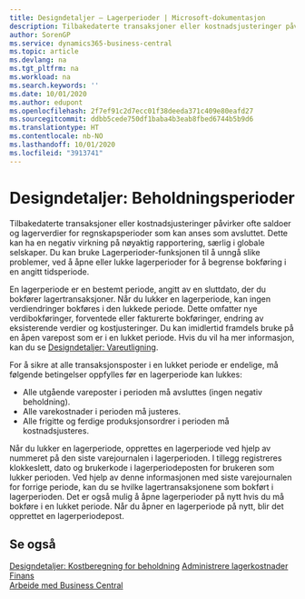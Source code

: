 ```yaml
---
title: Designdetaljer – Lagerperioder | Microsoft-dokumentasjon
description: Tilbakedaterte transaksjoner eller kostnadsjusteringer påvirker ofte saldoer og lagerverdier for regnskapsperioder som kan anses som avsluttet. Dette kan ha en negativ virkning på nøyaktig rapportering, særlig i globale selskaper. Du kan bruke Lagerperioder-funksjonen til å unngå slike problemer, ved å åpne eller lukke lagerperioder for å begrense bokføring i en angitt tidsperiode.
author: SorenGP
ms.service: dynamics365-business-central
ms.topic: article
ms.devlang: na
ms.tgt_pltfrm: na
ms.workload: na
ms.search.keywords: ''
ms.date: 10/01/2020
ms.author: edupont
ms.openlocfilehash: 2f7ef91c2d7ecc01f38deeda371c409e80eafd27
ms.sourcegitcommit: ddbb5cede750df1baba4b3eab8fbed6744b5b9d6
ms.translationtype: HT
ms.contentlocale: nb-NO
ms.lasthandoff: 10/01/2020
ms.locfileid: "3913741"
---
```

# <a name="design-details-inventory-periods"></a>Designdetaljer: Beholdningsperioder
Tilbakedaterte transaksjoner eller kostnadsjusteringer påvirker ofte saldoer og lagerverdier for regnskapsperioder som kan anses som avsluttet. Dette kan ha en negativ virkning på nøyaktig rapportering, særlig i globale selskaper. Du kan bruke Lagerperioder-funksjonen til å unngå slike problemer, ved å åpne eller lukke lagerperioder for å begrense bokføring i en angitt tidsperiode.  

 En lagerperiode er en bestemt periode, angitt av en sluttdato, der du bokfører lagertransaksjoner. Når du lukker en lagerperiode, kan ingen verdiendringer bokføres i den lukkede periode. Dette omfatter nye verdibokføringer, forventede eller fakturerte bokføringer, endring av eksisterende verdier og kostjusteringer. Du kan imidlertid framdels bruke på en åpen varepost som er i en lukket periode. Hvis du vil ha mer informasjon, kan du se [Designdetaljer: Vareutligning](design-details-item-application.md).  

 For å sikre at alle transaksjonsposter i en lukket periode er endelige, må følgende betingelser oppfylles før en lagerperiode kan lukkes:  

-   Alle utgående vareposter i perioden må avsluttes (ingen negativ beholdning).  
-   Alle varekostnader i perioden må justeres.  
-   Alle frigitte og ferdige produksjonsordrer i perioden må kostnadsjusteres.  

 Når du lukker en lagerperiode, opprettes en lagerperiode ved hjelp av nummeret på den siste varejournalen i lagerperioden. I tillegg registreres klokkeslett, dato og brukerkode i lagerperiodeposten for brukeren som lukker perioden. Ved hjelp av denne informasjonen med siste varejournalen for forrige periode, kan du se hvilke lagertransaksjonene som bokført i lagerperioden. Det er også mulig å åpne lagerperioder på nytt hvis du må bokføre i en lukket periode. Når du åpner en lagerperiode på nytt, blir det opprettet en lagerperiodepost.  

## <a name="see-also"></a>Se også  
 [Designdetaljer: Kostberegning for beholdning](design-details-inventory-costing.md) [Administrere lagerkostnader](finance-manage-inventory-costs.md) [Finans](finance.md)  
 [Arbeide med Business Central](ui-work-product.md)
